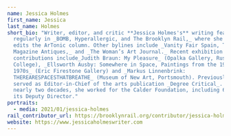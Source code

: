 ```yaml
---
name: Jessica Holmes
first_name: Jessica
last_name: Holmes
short_bio: "Writer, editor, and critic **Jessica Holmes's** writing features
  regularly in _BOMB, Hyperallergic, and The Brooklyn Rail,_ where she also
  edits the ArTonic column. Other bylines include _Vanity Fair Spain, The
  Magazine Antiques,_ and _The Woman’s Art Journal._ Recent exhibition catalogue
  contributions include_Judith Braun: My Pleasure_ (Opalka Gallery, Russell Sage
  College), _Ellsworth Ausby: Somewhere in Space, Paintings from the 1960s and
  1970s_ (Eric Firestone Gallery) and _Markus Linnenbrink:
  THEREARESPACESTHATBREATHE_ (Museum of New Art, Portsmouth). Previously she
  served as Editor-in-Chief of the arts publication _Degree Critical_. For
  nearly two decades, she worked for the Calder Foundation, including 6 years as
  its Deputy Director."
portraits:
  - media: 2021/01/jessica-holmes
rail_contributor_url: https://brooklynrail.org/contributor/jessica-holmes
website: https://www.jessicaholmeswriter.com
---
```

